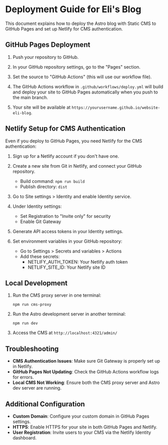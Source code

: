 # Deployment Guide for Eli's Blog

This document explains how to deploy the Astro blog with Static CMS to GitHub Pages and set up Netlify for CMS authentication.

## GitHub Pages Deployment

1. Push your repository to GitHub.

2. In your GitHub repository settings, go to the "Pages" section.

3. Set the source to "GitHub Actions" (this will use our workflow file).

4. The GitHub Actions workflow in `.github/workflows/deploy.yml` will build and deploy your site to GitHub Pages automatically when you push to the main branch.

5. Your site will be available at `https://yourusername.github.io/website-eli-blog`.

## Netlify Setup for CMS Authentication

Even if you deploy to GitHub Pages, you need Netlify for the CMS authentication:

1. Sign up for a Netlify account if you don't have one.

2. Create a new site from Git in Netlify, and connect your GitHub repository.
   - Build command: `npm run build`
   - Publish directory: `dist`

3. Go to Site settings > Identity and enable Identity service.

4. Under Identity settings:
   - Set Registration to "Invite only" for security
   - Enable Git Gateway

5. Generate API access tokens in your Identity settings.

6. Set environment variables in your GitHub repository:
   - Go to Settings > Secrets and variables > Actions
   - Add these secrets:
     - NETLIFY_AUTH_TOKEN: Your Netlify auth token
     - NETLIFY_SITE_ID: Your Netlify site ID

## Local Development

1. Run the CMS proxy server in one terminal:
   ```
   npm run cms-proxy
   ```

2. Run the Astro development server in another terminal:
   ```
   npm run dev
   ```

3. Access the CMS at `http://localhost:4321/admin/`

## Troubleshooting

- **CMS Authentication Issues**: Make sure Git Gateway is properly set up in Netlify.
- **GitHub Pages Not Updating**: Check the GitHub Actions workflow logs for errors.
- **Local CMS Not Working**: Ensure both the CMS proxy server and Astro dev server are running.

## Additional Configuration

- **Custom Domain**: Configure your custom domain in GitHub Pages settings.
- **HTTPS**: Enable HTTPS for your site in both GitHub Pages and Netlify.
- **User Registration**: Invite users to your CMS via the Netlify Identity dashboard. 
